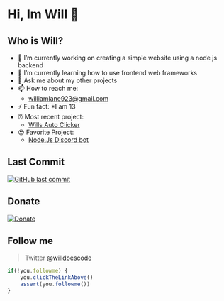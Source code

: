# Hi, Im Will 🙋

## Who is Will? <br>

* 🔭 I’m currently working on creating a simple website using a node js backend <br>
* 🌱 I’m currently learning how to use frontend web frameworks <br>
* 💬 Ask me about my other projects <br>
* 📫 How to reach me: 
    * williamlane923@gmail.com <br>
* ⚡ Fun fact: 
     *I am 13 <br>
* ⏰ Most recent project: 
    * [Wills Auto Clicker](https://github.com/pietales/willsautoclick) <br>
* 😍 Favorite Project: 
    * [Node.Js Discord bot](https://github.com/pietales/nodebot)

## Last Commit
[![GitHub last commit](https://img.shields.io/github/last-commit/google/skia.svg?style=flat)]()

## Donate
[![Donate](https://img.shields.io/badge/$-support-ff69b4.svg?style=flat)](https://paypal.me/williamdlane) 

## Follow me
> Twitter [@willdoescode](https://twitter.com/willdoescode)

```javascript
if(!you.followme) {
    you.clickTheLinkAbove()
    assert(you.followme())
}
```
 
